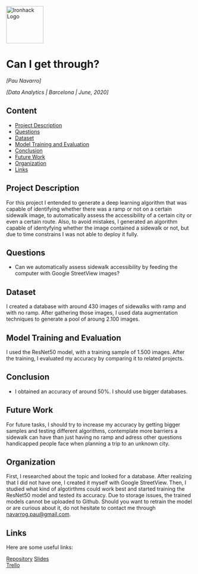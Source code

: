 <img src="https://bit.ly/2VnXWr2" alt="Ironhack Logo" width="100"/>

# Can I get through?
*[Pau Navarro]*

*[Data Analytics | Barcelona | June, 2020]*

## Content
- [Project Description](#project-description)
- [Questions](#hypotheses-questions)
- [Dataset](#dataset)
- [Model Training and Evaluation](#model-training-and-evaluation)
- [Conclusion](#conclusion)
- [Future Work](#future-work)
- [Organization](#organization)
- [Links](#links)

## Project Description
For this project I entended to generate a deep learning algorithm that was capable of identifying whether there was a ramp or not on a certain sidewalk image, to automatically assess the accessibility of a certain city or even a certain route. Also, to avoid mistakes, I generated an algorithm capable of identyfying whether the image contained a sidewalk or not, but due to time constrains I was not able to deploy it fully.

## Questions
* Can we automatically assess sidewalk accessibility by feeding the computer with Google StreetView images?

## Dataset
I created a database with around 430 images of sidewalks with ramp and with no ramp. After gathering those images, I used data augmentation techniques to generate a pool of aroung 2.100 images.

## Model Training and Evaluation
I used the ResNet50 model, with a training sample of 1.500 images. After the training, I evaluated my accuracy by comparing it to related projects.

## Conclusion
* I obtained an accuracy of around 50%. I should use bigger databases.

## Future Work
For future tasks, I should try to increase my accuracy by getting bigger samples and testing different algorithms, contemplate more barriers a sidewalk can have than just having no ramp and adress other questions handicapped people face when planning a trip to an unknown city.

## Organization
First, I researched about the topic and looked for a database. After realizing that I did not have one, I created it myself with Google StreetView. Then, I studied what kind of algotirthms could work best and started training the ResNet50 model and tested its accuracy.
Due to storage issues, the trained models cannot be uploaded to Github. Should you want to retrain the model or are curious about it, do not hesitate to contact me through navarrog.pau@gmail.com.

## Links
Here are some useful links:

[Repository](https://github.com/paunavarrogaspar/Project-Week-8-Travelling-With-Wheelchair/) 
[Slides](https://slides.com/paunavarro/project/fullscreen/)  
[Trello](https://trello.com/b/3i6JNUNE/projectweek8)  

